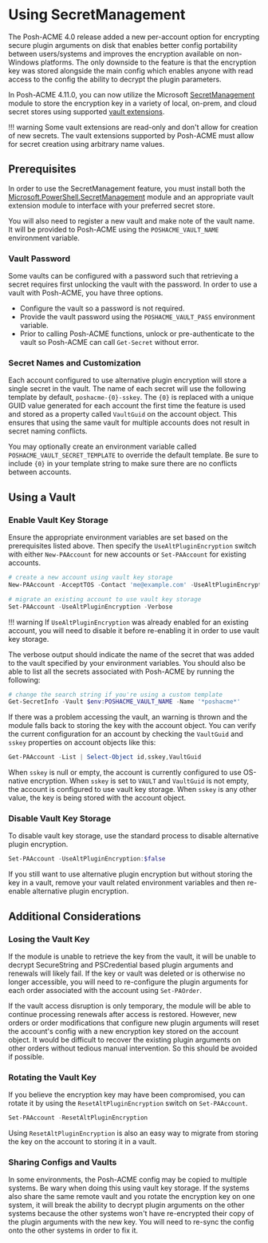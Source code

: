 # Using SecretManagement

The Posh-ACME 4.0 release added a new per-account option for encrypting secure plugin arguments on disk that enables better config portability between users/systems and improves the encryption available on non-Windows platforms. The only downside to the feature is that the encryption key was stored alongside the main config which enables anyone with read access to the config the ability to decrypt the plugin parameters.

In Posh-ACME 4.11.0, you can now utilize the Microsoft [SecretManagement](https://devblogs.microsoft.com/powershell/secretmanagement-and-secretstore-are-generally-available/) module to store the encryption key in a variety of local, on-prem, and cloud secret stores using supported [vault extensions](https://www.powershellgallery.com/packages?q=Tags%3A%22SecretManagement%22).

!!! warning
    Some vault extensions are read-only and don't allow for creation of new secrets. The vault extensions supported by Posh-ACME must allow for secret creation using arbitrary name values.

## Prerequisites

In order to use the SecretManagement feature, you must install both the [Microsoft.PowerShell.SecretManagement](https://www.powershellgallery.com/packages/Microsoft.PowerShell.SecretManagement/) module and an appropriate vault extension module to interface with your preferred secret store.

You will also need to register a new vault and make note of the vault name. It will be provided to Posh-ACME using the `POSHACME_VAULT_NAME` environment variable.

### Vault Password

Some vaults can be configured with a password such that retrieving a secret requires first unlocking the vault with the password. In order to use a vault with Posh-ACME, you have three options.

- Configure the vault so a password is not required.
- Provide the vault password using the `POSHACME_VAULT_PASS` environment variable.
- Prior to calling Posh-ACME functions, unlock or pre-authenticate to the vault so Posh-ACME can call `Get-Secret` without error.

### Secret Names and Customization

Each account configured to use alternative plugin encryption will store a single secret in the vault. The name of each secret will use the following template by default, `poshacme-{0}-sskey`. The `{0}` is replaced with a unique GUID value generated for each account the first time the feature is used and stored as a property called `VaultGuid` on the account object. This ensures that using the same vault for multiple accounts does not result in secret naming conflicts.

You may optionally create an environment variable called `POSHACME_VAULT_SECRET_TEMPLATE` to override the default template. Be sure to include `{0}` in your template string to make sure there are no conflicts between accounts.

## Using a Vault

### Enable Vault Key Storage

Ensure the appropriate environment variables are set based on the prerequisites listed above. Then specify the `UseAltPluginEncryption` switch with either `New-PAAccount` for new accounts or `Set-PAAccount` for existing accounts.

```powershell
# create a new account using vault key storage
New-PAAccount -AcceptTOS -Contact 'me@example.com' -UseAltPluginEncryption -Verbose

# migrate an existing account to use vault key storage
Set-PAAccount -UseAltPluginEncryption -Verbose
```

!!! warning
    If `UseAltPluginEncryption` was already enabled for an existing account, you will need to disable it before re-enabling it in order to use vault key storage.

The verbose output should indicate the name of the secret that was added to the vault specified by your environment variables. You should also be able to list all the secrets associated with Posh-ACME by running the following:

```powershell
# change the search string if you're using a custom template
Get-SecretInfo -Vault $env:POSHACME_VAULT_NAME -Name '*poshacme*'
```

If there was a problem accessing the vault, an warning is thrown and the module falls back to storing the key with the account object. You can verify the current configuration for an account by checking the `VaultGuid` and `sskey` properties on account objects like this:

```powershell
Get-PAAccount -List | Select-Object id,sskey,VaultGuid
```

When `sskey` is null or empty, the account is currently configured to use OS-native encryption. When `sskey` is set to `VAULT` and `VaultGuid` is not empty, the account is configured to use vault key storage. When `sskey` is any other value, the key is being stored with the account object.

### Disable Vault Key Storage

To disable vault key storage, use the standard process to disable alternative plugin encryption.

```powershell
Set-PAAccount -UseAltPluginEncryption:$false
```

If you still want to use alternative plugin encryption but without storing the key in a vault, remove your vault related environment variables and then re-enable alternative plugin encryption.

## Additional Considerations

### Losing the Vault Key

If the module is unable to retrieve the key from the vault, it will be unable to decrypt SecureString and PSCredential based plugin arguments and renewals will likely fail. If the key or vault was deleted or is otherwise no longer accessible, you will need to re-configure the plugin arguments for each order associated with the account using `Set-PAOrder`. 

If the vault access disruption is only temporary, the module will be able to continue processing renewals after access is restored. However, new orders or order modifications that configure new plugin arguments will reset the account's config with a new encryption key stored on the account object. It would be difficult to recover the existing plugin arguments on other orders without tedious manual intervention. So this should be avoided if possible.

### Rotating the Vault Key

If you believe the encryption key may have been compromised, you can rotate it by using the `ResetAltPluginEncryption` switch on `Set-PAAccount`.

```powershell
Set-PAAccount -ResetAltPluginEncryption
```

Using `ResetAltPluginEncryption` is also an easy way to migrate from storing the key on the account to storing it in a vault.

### Sharing Configs and Vaults

In some environments, the Posh-ACME config may be copied to multiple systems. Be wary when doing this using vault key storage. If the systems also share the same remote vault and you rotate the encryption key on one system, it will break the ability to decrypt plugin arguments on the other systems because the other systems won't have re-encrypted their copy of the plugin arguments with the new key. You will need to re-sync the config onto the other systems in order to fix it.

